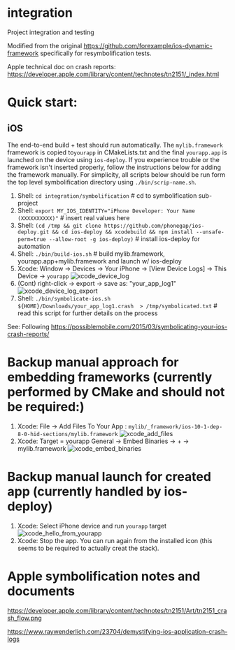 # integration
Project integration and testing

Modified from the original https://github.com/forexample/ios-dynamic-framework specifically for resymbolification tests.

Apple technical doc on crash reports: https://developer.apple.com/library/content/technotes/tn2151/_index.html

# Quick start:

## iOS

The end-to-end build + test should run automatically.  The `mylib.framework` framework is copied to`yourapp` in CMakeLists.txt and the final `yourapp.app` is launched on the device using `ios-deploy`. If you experience trouble or the framework isn't inserted properly, follow the instructions below for adding the framework manually.  For simplicity, all scripts below should be run form the top level symbolification directory using `./bin/scrip-name.sh`.

1. Shell: `cd integration/symbolification` # cd to symbolification sub-project
2. Shell: `export MY_IOS_IDENTITY="iPhone Developer: Your Name (XXXXXXXXXX)"` # insert real values here
3. Shell: `(cd /tmp && git clone https://github.com/phonegap/ios-deploy.git && cd ios-deploy && xcodebuild && npm install --unsafe-perm=true --allow-root -g ios-deploy)` # install ios-deploy for automation
4. Shell: `./bin/build-ios.sh` # build mylib.framework, yourapp.app+mylib.framework and launch w/ ios-deploy
5. Xcode: Window -> Devices -> Your iPhone -> [View Device Logs] -> This Device -> `yourapp`
![xcode_device_log](https://cloud.githubusercontent.com/assets/554720/22301708/f58c3f10-e2f9-11e6-9192-fe049b2cce5a.png)
6. (Cont) right-click -> export -> save as: "your_app_log1"
![xcode_device_log_export](https://cloud.githubusercontent.com/assets/554720/22302236/e368c6bc-e2fb-11e6-8a46-5660459864ce.png)
8. Shell: `./bin/symbolicate-ios.sh ${HOME}/Downloads/your_app_log1.crash  > /tmp/symbolicated.txt` # read this script for further details on the process

See: Following https://possiblemobile.com/2015/03/symbolicating-your-ios-crash-reports/ 

# Backup manual approach for embedding frameworks (currently performed by CMake and should not be required:)

1. Xcode: File -> Add Files To Your App : `mylib/_framework/ios-10-1-dep-8-0-hid-sections/mylib.framework`
![xcode_add_files](https://cloud.githubusercontent.com/assets/554720/22299497/4e0e74c6-e2f2-11e6-903f-f9fac607b746.png)
2. Xcode: Target = yourapp General -> Embed Binaries -> + -> mylib.framework 
![xcode_embed_binaries](https://cloud.githubusercontent.com/assets/554720/22299399/f1f76300-e2f1-11e6-80b1-6f838caed224.png)

# Backup manual launch for created app (currently handled by ios-deploy)

1. Xcode: Select iPhone device and run `yourapp` target
![xcode_hello_from_yourapp](https://cloud.githubusercontent.com/assets/554720/22301327/acb57082-e2f8-11e6-98f6-012702652b1a.png)
2. Xcode: Stop the app.  You can run again from the installed icon (this seems to be required to actually creat the stack).

# Apple symbolification notes and documents

https://developer.apple.com/library/content/technotes/tn2151/Art/tn2151_crash_flow.png

https://www.raywenderlich.com/23704/demystifying-ios-application-crash-logs
